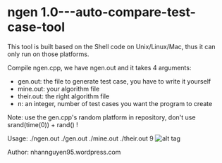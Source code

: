 # ngen 1.0---auto-compare-test-case-tool
This tool is built based on the Shell code on Unix/Linux/Mac, thus it can only run on those platforms.

Compile ngen.cpp, we have ngen.out and it takes 4 arguments:
+ gen.out: the file to generate test case, you have to write it yourself
+ mine.out: your algorithm file
+ their.out: the right algorithm file
+ n: an integer, number of test cases you want the program to create

Note: use the gen.cpp's random platform in repository, don't use srand(time(0)) + rand() !

Usage: ./ngen.out ./gen.out ./mine.out ./their.out 9
![alt tag](http://i.imgur.com/oE45ncu.png)

Author: nhannguyen95.wordpress.com
